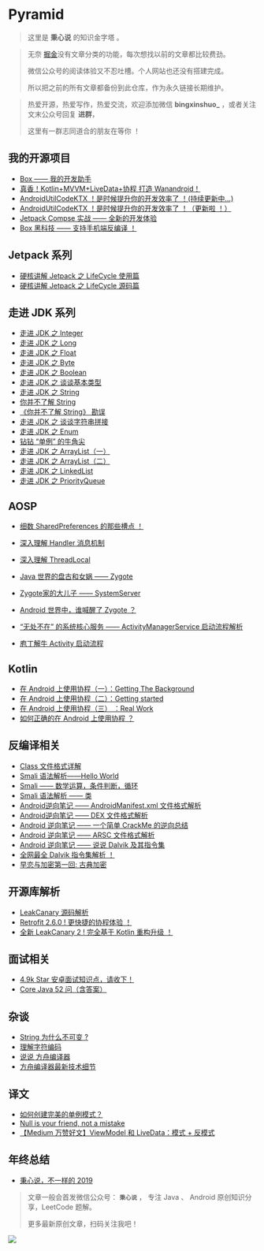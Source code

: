 # Pyramid

> 这里是 **秉心说** 的知识金字塔 。


>  无奈 [掘金](https://juejin.im/user/586eff908d6d81005879507d/posts)没有文章分类的功能，每次想找以前的文章都比较费劲。
>
>微信公众号的阅读体验又不忍吐槽。个人网站也还没有搭建完成。
>
> 所以把之前的所有文章都备份到此仓库，作为永久链接长期维护。

> 热爱开源，热爱写作，热爱交流，欢迎添加微信 **bingxinshuo_**  ，或者关注文末公众号回复  **进群**，
>
> 这里有一群志同道合的朋友在等你 ！

## 我的开源项目

* [Box —— 我的开发助手](article/my/box.md)
* [真香！Kotlin+MVVM+LiveData+协程 打造 Wanandroid！](article/my/wanandroid.md)
* [AndroidUtilCodeKTX ！是时候提升你的开发效率了 ！(持续更新中...)](article/my/ktx.md)
* [AndroidUtilCodeKTX ！是时候提升你的开发效率了 ！（更新啦 ！）](article/my/ktx2.md)
* [Jetpack Compse 实战 —— 全新的开发体验](article/my/compose.md)
* [Box 黑科技 —— 支持手机端反编译 ！](article/my/box_reverse.md)

## Jetpack 系列

* [硬核讲解 Jetpack 之 LifeCycle 使用篇](article/jetpack/lifecycle_1.md)
* [硬核讲解 Jetpack 之 LifeCycle 源码篇](article/jetpack/lifecycle_2.md)


## 走进 JDK 系列

* [走进 JDK 之 Integer](article/jdk/integer.md)
* [走进 JDK 之 Long](article/jdk/long.md)
* [走进 JDK 之 Float](article/jdk/float.md)
* [走进 JDK 之 Byte](article/jdk/byte.md)
* [走进 JDK 之 Boolean](article/jdk/boolean.md)
* [走进 JDK 之 谈谈基本类型](article/jdk/basic_type.md)
* [走进 JDK 之 String](article/jdk/string.md)
* [你并不了解 String](article/jdk/you_dont_know_string.md)
* [《你并不了解 String》 勘误](article/jdk/you_dont_know_string2.md)
* [走进 JDK 之 谈谈字符串拼接](article/jdk/string_contact.md)
* [走进 JDK 之 Enum](article/jdk/enum.md)
* [钻钻 “单例” 的牛角尖](article/jdk/singleton_detail.md)
* [走进 JDK 之 ArrayList（一）](article/jdk/arraylist1.md)
* [走进 JDK 之 ArrayList（二）](article/jdk/arraylist2.md)
* [走进 JDK 之 LinkedList](article/jdk/linkedlist.md)
* [走进 JDK 之 PriorityQueue](article/jdk/priority_queue.md)

## AOSP

* [细数 SharedPreferences 的那些槽点 ！](article/aosp/sp.md)
* [深入理解 Handler 消息机制](article/aosp/handle.md)
* [深入理解 ThreadLocal](article/aosp/threadlocal.md)
* [Java 世界的盘古和女娲 —— Zygote](article/aosp/zygote.md)
* [Zygote家的大儿子 —— SystemServer](article/aosp/systemserver.md)

* [Android 世界中，谁喊醒了 Zygote ？](article/aosp/create_process.md)
* [“无处不在” 的系统核心服务 —— ActivityManagerService 启动流程解析](article/aosp/ams.md)
* [庖丁解牛 Activity 启动流程](article/aosp/startActivity.md)


## Kotlin

* [在 Android 上使用协程（一）：Getting The Background](article/kotlin/android_coroutine1.md)
* [在 Android 上使用协程（二）：Getting started](article/kotlin/android_coroutine2.md)
* [在 Android 上使用协程（三） ：Real Work](article/kotlin/android_coroutine3.md)
* [如何正确的在 Android 上使用协程 ？](article/kotlin/use_coroutine.md)

## 反编译相关

* [Class 文件格式详解](article/reverse/class_struct.md)
* [Smali 语法解析——Hello World](article/reverse/smali_hello.md)
* [Smali —— 数学运算，条件判断，循环](article/reverse/smali_basic.md)
* [Smali 语法解析 —— 类](article/reverse/smali_class.md)
* [Android逆向笔记 —— AndroidManifest.xml 文件格式解析](article/reverse/androidmanifest.md)
* [Android逆向笔记 —— DEX 文件格式解析](article/reverse/dex.md)
* [Android 逆向笔记 —— 一个简单 CrackMe 的逆向总结](article/reverse/crackme.md)
* [Android 逆向笔记 —— ARSC 文件格式解析](article/reverse/arsc.md)
* [Android 逆向笔记 —— 说说 Dalvik 及其指令集](article/reverse/dalvik.md)
* [全网最全 Dalvik 指令集解析 ！](article/reverse/dalvik_instructions.md)
* [早恋与加密第一回: 古典加密](article/reverse/origin_encrypt.md)

## 开源库解析

* [LeakCanary 源码解析](article/opensource/leakcanary.md)
* [Retrofit 2.6.0 ! 更快捷的协程体验 ！](article/opensource/retrofit_2_6_0.md)
* [全新 LeakCanary 2 ! 完全基于 Kotlin 重构升级 ！](article/opensource/leakcanary2.md)

## 面试相关

* [4.9k Star 安卓面试知识点，请收下！](article/interview/core_android.md)
* [Core Java 52 问（含答案）](article/interview/core_java.md)

## 杂谈

* [String 为什么不可变 ?](article/other/why_string_final.md)
* [理解字符编码](article/other/ascii.md)
* [说说 方舟编译器](article/other/fangzhou.md)
* [方舟编译器最新技术细节](article/other/fangzhou_lasted.md)

## 译文

* [如何创建完美的单例模式？](article/translation/perfect_singleton.md)
* [Null is your friend, not a mistake](article/translation/null_is_friend.md)
* [【Medium 万赞好文】ViewModel 和 LiveData：模式 + 反模式](article/translation/viewmodels-and-livedata-patterns-antipatter.md)

## 年终总结

* [秉心说，不一样的 2019](article/year/2019.md)

> 文章一般会首发微信公众号： **`秉心说`** ， 专注 Java 、 Android 原创知识分享，LeetCode 题解。
>
> 更多最新原创文章，扫码关注我吧！

![](https://user-gold-cdn.xitu.io/2019/4/27/16a5f352eab602c4?w=2800&h=800&f=jpeg&s=178470)
